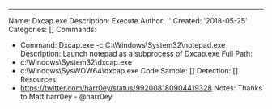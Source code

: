 ---
Name: Dxcap.exe
Description: Execute
Author: ''
Created: '2018-05-25'
Categories: []
Commands:
  - Command: Dxcap.exe -c C:\Windows\System32\notepad.exe
    Description: Launch notepad as a subprocess of Dxcap.exe
Full Path:
  - c:\Windows\System32\dxcap.exe
  - c:\Windows\SysWOW64\dxcap.exe
Code Sample: []
Detection: []
Resources:
  - https://twitter.com/harr0ey/status/992008180904419328
Notes: Thanks to Matt harr0ey - @harr0ey
